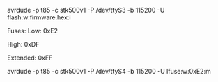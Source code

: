 avrdude -p t85 -c stk500v1 -P /dev/ttyS3 -b 115200 -U flash:w:firmware.hex:i

Fuses:
Low:
0xE2

High:
0xDF

Extended:
0xFF

avrdude -p t85 -c stk500v1 -P /dev/ttyS4 -b 115200 -U lfuse:w:0xE2:m
